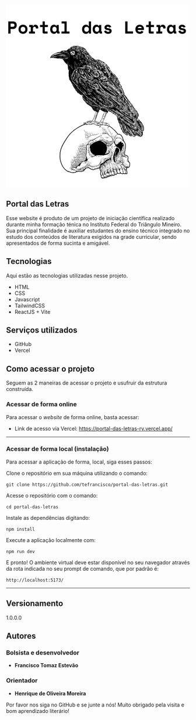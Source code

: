 ![Logo of the project](https://github.com/tefrancisco/portal-das-letras/blob/main/public/img/logo-black.png)

## Portal das Letras

Esse website é produto de um projeto de iniciação científica realizado durante minha formação ténica no Instituto Federal do Triângulo Mineiro. Sua principal finalidade é auxiliar estudantes do ensino técnico integrado no estudo dos conteúdos de literatura exigidos na grade curricular, sendo apresentados de forma sucinta e amigável.

## Tecnologias

Aqui estão as tecnologias utilizadas nesse projeto.

 * HTML
 * CSS
 * Javascript
 * TailwindCSS
 * ReactJS + Vite

## Serviços utilizados

 * GitHub
 * Vercel

## Como acessar o projeto

Seguem as 2 maneiras de acessar o projeto e usufruir da estrutura construída.

### Acessar de forma online

Para acessar o <i>website</i> de forma online, basta acessar:

 * Link de acesso via Vercel: <a href="https://portal-das-letras-rv.vercel.app/">https://portal-das-letras-rv.vercel.app/</a>

 <hr>

### Acessar de forma local (instalação)

Para acessar a aplicação de forma, local, siga esses passos:

Clone o repositório em sua máquina utilizando o comando:

```
git clone https://github.com/tefrancisco/portal-das-letras.git
```

Acesse o repositório com o comando:

```
cd portal-das-letras
```

Instale as dependências digitando:

```
npm install
```
Execute a aplicação localmente com:

```
npm run dev
```
E pronto! O ambiente virtual deve estar disponível no seu navegador através da rota indicada no seu prompt de comando, que por padrão é:

```
http://localhost:5173/
```
 <hr>

## Versionamento

1.0.0.0

## Autores

### Bolsista e desenvolvedor

* **Francisco Tomaz Estevão**

### Orientador

* **Henrique de Oliveira Moreira**

Por favor nos siga no GitHub e se junte a nós!
Muito obrigado pela visita e bom aprendizado literário!


